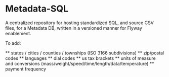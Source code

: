 # Metadata-SQL

A centralized repository for hosting standardized SQL, and source CSV files, for a Metadata DB, written in a versioned manner for Flyway enablement.

To add:

** states / cities / counties / townships (ISO 3166 subdivisions)
** zip/postal codes
** languages
** dial codes
** us tax brackets
** units of measure and conversions (mass/weight/speed/time/length/data/temperature)
** payment frequency
